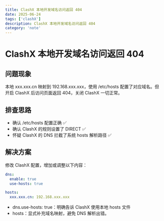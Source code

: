 ```yaml
---
title: ClashX 本地开发域名访问返回 404
date: 2025-06-24
tags: ['clashX']
description: ClashX 本地开发域名访问返回 404
category: 'note'
---
```


# ClashX 本地开发域名访问返回 404

## 问题现象

本地 xxx.xxx.cn 映射到 192.168.xxx.xxx，使用 /etc/hosts 配置了对应域名。但开启 ClashX 后访问页面返回 404，关闭 ClashX 一切正常。

## 排查思路
- 确认 /etc/hosts 配置正确 ✅
- 确认 ClashX 的规则设置了 DIRECT ✅
- 怀疑 ClashX 的 DNS 拦截了系统 hosts 解析路径 ✅

## 解决方案

修改 ClashX 配置，增加或调整以下内容：

```yaml
dns:
  enable: true
  use-hosts: true

hosts:
  xxx.xxx.cn: 192.168.xxx.xxx
```

- dns.use-hosts: true：明确告诉 ClashX 使用本地 hosts 文件
- hosts：显式补充域名映射，避免 DNS 解析出错。
